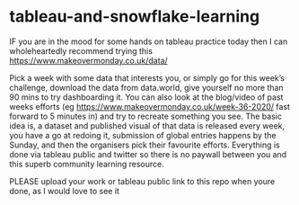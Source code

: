 # tableau-and-snowflake-learning



IF you are in the mood for some hands on tableau practice today then I can wholeheartedly recommend trying this https://www.makeovermonday.co.uk/data/


Pick a week with some data that interests you, or simply go for this week’s challenge, download the data from data.world, give yourself no more than 90 mins to try dashboarding it. You can also look at the blog/video of past weeks efforts (eg https://www.makeovermonday.co.uk/week-36-2020/ fast forward to 5 minutes in) and try to recreate something you see. The basic idea is, a dataset and published visual of that data is released every week, you have a go at redoing it, submission of global entries happens by the Sunday, and then the organisers pick their favourite efforts. Everything is done via tableau public and twitter so there is no paywall between you and this superb community learning resource. 


PLEASE upload your work or tableau public link to this repo when youre done, as I would love to see it 
